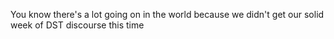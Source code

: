 You know there's a lot going on in the world because we didn't get our solid week of DST discourse this time

